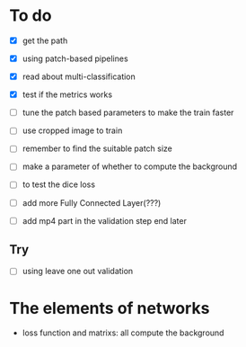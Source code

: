 # To do
- [X] get the path
- [X] using patch-based pipelines
- [X] read about multi-classification
- [X] test if the metrics works
- [ ] tune the patch based parameters to make the train faster
- [ ] use cropped image to train
- [ ] remember to find the suitable patch size
- [ ] make a parameter of whether to compute the background
- [ ] to test the dice loss
- [ ] add more Fully Connected Layer(???)
- [ ] add mp4 part in the validation step end later


## Try
- [ ] using leave one out validation


# The elements of networks
- loss function and matrixs: all compute the background 

